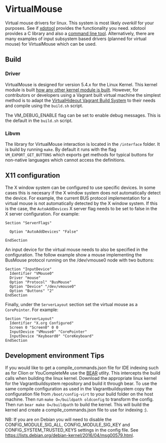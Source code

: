 # VirtualMouse

Virtual mouse drivers for linux.
This system is most likely *overkill* for your purposes. See if [xdotool](https://github.com/jordansissel/xdotool) provides the functionality you need. xdotool provides a C library and also a [command line tool](http://manpages.ubuntu.com/manpages/trusty/man1/xdotool.1.html). Alternatively, there are many examples of input subsystem based drivers (planned for virtual mouse) for VirtualMouse which can be used.

## Build
### Driver
VirtualMouse is designed for version 5.4.x for the Linux Kernel. This kernel module is built [how any other kernel module is built](https://tldp.org/LDP/lkmpg/2.6/html/x181.html). However, for contributors or developers using a Vagrant built virtual machine the simplest method is to adapt the [VirtualHideout Vagrant Build System](https://github.com/kingpulse/VirtualHideoutVagrant) to their needs and compile using the `build.sh` script. 

The VM_DEBUG_ENABLE flag can be set to enable debug messages. This is the default in the `build.sh` script.

### Libvm
The library for VirtualMouse interaction is located in the `/interface` folder. It is build by running `make`. By default it runs with the flag `VM_EXPORT_GET_BUTTONS` which exports get methods for typical buttons for non-native languages which cannot access the definitions.

## X11 configuration
The X window system can be configured to use specific devices. In some cases this is necesary if the X window system does not
automatically detect the device. For example, the current BUS protocol implementation for a virtual mouse is not automatically detected by the X window system. If this is the case, the `AutoAddDevices` X server flag needs to be set to false in the X server configuration. For example:

```
Section "ServerFlags"

  Option "AutoAddDevices" "False"
  
EndSection
```

An input device for the virtual mouse needs to also be specified in the configuration. The follow example show a mouse implementing the BusMouse protocol running on the /dev/vmouse0 node with two buttons:

```
Section "InputDevice"
  Identifier "VMouse0"
  Driver "mouse"
  Option "Protocol" "BusMouse"
  Option "Device" "/dev/vmouse0"
  Option "Buttons" "2"
EndSection
```

Finally, under the `ServerLayout` section set the virtual mouse as a `CorePointer`. For example:

```
Section "ServerLayout"
  Identifier "X.org Configured"
  Screen 0 "Screen0" 0 0
  InputDevice "VMouse0" "CorePointer"
  InputDevice "Keyboard0" "CoreKeyboard"
EndSection
```

## Development environment Tips

If you would like to get a compile\_commands.json file for IDE indexing such as for Clion or YouCompleteMe use the [BEAR](https://github.com/rizsotto/Bear) utlity. This intercepts the build calls when building the linux kernel. Download the appropriate linux kernel for the Vagrantbuildsystem repository and build it 
through bear. To use the same compile configuration as used in the Vagrantbuildsystem copy the configuration file
from `/boot/config-virt` to your build folder on the host machine. Then run `make O=/buildpath oldconfig` to transform
the config. Then run `bear make O=/buildpath` to build the kernel. This will build the kernel and create a
compile_commands.json file to use for indexing :).

NB: If you are on Debian you will need to disable the CONFIG\_MODULE\_SIG\_ALL, CONFIG\_MODULE\_SIG\_KEY and CONFIG\_SYSTEM\_TRUSTED\_KEYS settings in the config file. See https://lists.debian.org/debian-kernel/2016/04/msg00579.html.
